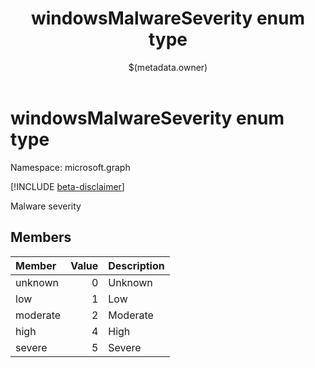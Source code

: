 ﻿---
title: "windowsMalwareSeverity enum type"
description: "Malware severity"
localization_priority: Normal
author: "$(metadata.owner)"
ms.prod: ""
doc_type: enumPageType
---

# windowsMalwareSeverity enum type

Namespace: microsoft.graph

[!INCLUDE [beta-disclaimer](../../includes/beta-disclaimer.md)]

Malware severity

## Members

| Member   | Value | Description |
| :------- | ----: | :---------- |
| unknown  | 0     | Unknown     |
| low      | 1     | Low         |
| moderate | 2     | Moderate    |
| high     | 4     | High        |
| severe   | 5     | Severe      |